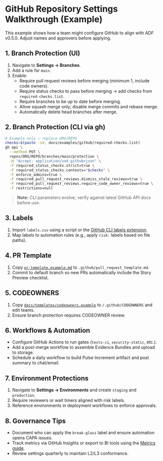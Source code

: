 # GitHub Repository Settings Walkthrough (Example)

This example shows how a team might configure GitHub to align with ADF v0.5.0. Adjust names and approvers before applying.

## 1. Branch Protection (UI)
1. Navigate to **Settings → Branches**.
2. Add a rule for `main`.
3. Enable:
   - Require pull request reviews before merging (minimum 1, include code owners).
   - Require status checks to pass before merging → add checks from `required-checks.list`.
   - Require branches to be up to date before merging.
   - Allow squash merge only; disable merge commits and rebase merge.
   - Automatically delete head branches after merge.

## 2. Branch Protection (CLI via gh)
```bash
# Example only — replace ORG/REPO
checks=$(paste -sd, docs/examples/github/required-checks.list)
gh api \
  --method PUT \
  repos/ORG/REPO/branches/main/protection \
  -H "Accept: application/vnd.github+json" \
  -F required_status_checks.strict=true \
  -F required_status_checks.contexts="$checks" \
  -F enforce_admins=true \
  -F required_pull_request_reviews.dismiss_stale_reviews=true \
  -F required_pull_request_reviews.require_code_owner_reviews=true \
  -F restrictions=null
```

> **Note:** CLI parameters evolve; verify against latest GitHub API docs before use.

## 3. Labels
1. Import `labels.csv` using a script or the [GitHub CLI labels extension](https://cli.github.com/manual/gh_label).
2. Map labels to automation rules (e.g., apply `risk:` labels based on file paths).

## 4. PR Template
1. Copy [`pr-template.example.md`](pr-template.example.md) to `.github/pull_request_template.md`.
2. Commit to default branch so new PRs automatically include the Story Preview checklist.

## 5. CODEOWNERS
1. Copy [`docs/templates/codeowners.example`](../../templates/codeowners.example) to `/.github/CODEOWNERS` and edit teams.
2. Ensure branch protection requires CODEOWNER review.

## 6. Workflows & Automation
- Configure GitHub Actions to run gates (`tests-ci`, `security-static`, etc.).
- Add a post-merge workflow to assemble Evidence Bundles and upload to storage.
- Schedule a daily workflow to build Pulse Increment artifact and post summary to chat/email.

## 7. Environment Protections
1. Navigate to **Settings → Environments** and create `staging` and `production`.
2. Require reviewers or wait timers aligned with risk labels.
3. Reference environments in deployment workflows to enforce approvals.

## 8. Governance Tips
- Document who can apply the `break-glass` label and ensure automation opens CAPA issues.
- Track metrics via GitHub Insights or export to BI tools using the [Metrics guide](../../handbook/metrics.md).
- Review settings quarterly to maintain L2/L3 conformance.
